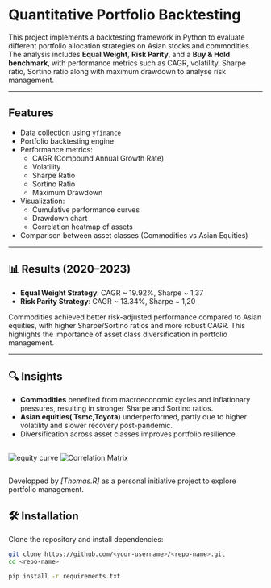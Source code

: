 # Quantitative Portfolio Backtesting

This project implements a backtesting framework in Python to evaluate different portfolio allocation strategies on Asian stocks and commodities.  
The analysis includes **Equal Weight**, **Risk Parity**, and a **Buy & Hold benchmark**, with performance metrics such as CAGR, volatility, Sharpe ratio, Sortino ratio along with  maximum drawdown to analyse risk management.

---

##  Features
- Data collection using `yfinance`
- Portfolio backtesting engine
- Performance metrics:
  - CAGR (Compound Annual Growth Rate)
  - Volatility
  - Sharpe Ratio
  - Sortino Ratio
  - Maximum Drawdown
- Visualization:
  - Cumulative performance curves
  - Drawdown chart
  - Correlation heatmap of assets
- Comparison between asset classes (Commodities vs Asian Equities)

---

## 📊 Results (2020–2023)
- **Equal Weight Strategy**: CAGR ~ 19.92%, Sharpe ~ 1,37
- **Risk Parity Strategy**: CAGR ~ 13.34%, Sharpe ~ 1,20


Commodities achieved better risk-adjusted performance compared to Asian equities, with higher Sharpe/Sortino ratios and more robust CAGR.
This highlights the importance of asset class diversification in portfolio management.

--------------------------

## 🔍 Insights
- **Commodities** benefited from macroeconomic cycles and inflationary pressures, resulting in stronger Sharpe and Sortino ratios.  
- **Asian equities( Tsmc,Toyota)** underperformed, partly due to higher volatility and slower recovery post-pandemic.  
- Diversification across asset classes improves portfolio resilience.

##
![equity curve](images.py/portfolio_strategies_backtest.png)
![Correlation Matrix](images.py/correlation_matrix_of_assets.png)


## 
Developped by *[Thomas.R]* as a personal initiative project to explore portfolio management.

## 🛠️ Installation
Clone the repository and install dependencies:

```bash
git clone https://github.com/<your-username>/<repo-name>.git
cd <repo-name>

pip install -r requirements.txt






